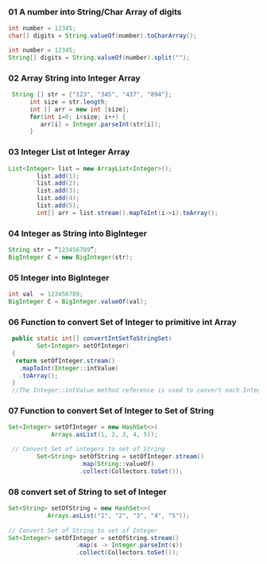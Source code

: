 ### 01 A number into String/Char Array of digits
```java 
int number = 12345;
char[] digits = String.valueOf(number).toCharArray();

int number = 12345;
String[] digits = String.valueOf(number).split("");
```


### 02 Array String into Integer Array
```java 
 String [] str = {"123", "345", "437", "894"};
      int size = str.length;
      int [] arr = new int [size];
      for(int i=0; i<size; i++) {
         arr[i] = Integer.parseInt(str[i]);
      }
```

### 03 Integer List ot Integer Array
```java
List<Integer> list = new ArrayList<Integer>();
		list.add(1);
		list.add(2);
		list.add(3);
		list.add(4);
		list.add(5);
		int[] arr = list.stream().mapToInt(i->i).toArray();
```

### 04 Integer as String into BigInteger
```java
String str = “123456789”;
BigInteger C = new BigInteger(str);
```

### 05 Integer into BigInteger
```java
int val  = 123456789;
BigInteger C = BigInteger.valueOf(val);
```

### 06 Function to convert Set of Integer to primitive int Array 
```java
 public static int[] convertIntSetToStringSet( 
        Set<Integer> setOfInteger) 
 { 
  return setOfInteger.stream() 
   .mapToInt(Integer::intValue) 
   .toArray(); 
 } 
 //The Integer::intValue method reference is used to convert each Integer to its corresponding int.
 ```

 ### 07 Function to convert Set of Integer to Set of String 
```java
Set<Integer> setOfInteger = new HashSet<>(
            Arrays.asList(1, 2, 3, 4, 5));

 // Convert Set of integers to set of String
        Set<String> setOfString = setOfInteger.stream()
                    .map(String::valueOf)
                    .collect(Collectors.toSet());

```

 ### 08 convert set of String to set of Integer
 ```java
 Set<String> setOfString = new HashSet<>( 
            Arrays.asList("1", "2", "3", "4", "5")); 
  
// Convert Set of String to set of Integer 
Set<Integer> setOfInteger = setOfString.stream() 
					.map(s -> Integer.parseInt(s)) 
					.collect(Collectors.toSet()); 
```
								
 